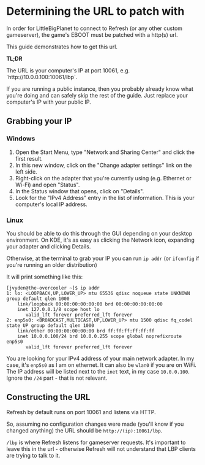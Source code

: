 # Determining the URL to patch with

In order for LittleBigPlanet to connect to Refresh (or any other custom gameserver), the game's EBOOT must be patched with a http(s) url.

This guide demonstrates how to get this url.

<tldr>
<p><b>TL;DR</b></p>
<p>The URL is your computer's IP at port 10061, e.g. `http://10.0.0.100:10061/lbp`.</p>
<p>If you are running a public instance, then you probably already know what you're doing and can safely skip the rest of the guide.
Just replace your computer's IP with your public IP.</p>
</tldr>

## Grabbing your IP

### Windows

1. Open the Start Menu, type "Network and Sharing Center" and click the first result.
2. In this new window, click on the "Change adapter settings" link on the left side.
3. Right-click on the adapter that you're currently using (e.g. Ethernet or Wi-Fi) and open "Status".
4. In the Status window that opens, click on "Details".
5. Look for the "IPv4 Address" entry in the list of information. This is your computer's local IP address.

### Linux

You should be able to do this through the GUI depending on your desktop environment.
On KDE, it's as easy as clicking the Network icon, expanding your adapter and clicking Details.

Otherwise, at the terminal to grab your IP you can run `ip addr` (or `ifconfig` if you're running an older distribution)

It will print something like this:

```
[jvyden@the-overcooler ~]$ ip addr
1: lo: <LOOPBACK,UP,LOWER_UP> mtu 65536 qdisc noqueue state UNKNOWN group default qlen 1000
    link/loopback 00:00:00:00:00:00 brd 00:00:00:00:00:00
    inet 127.0.0.1/8 scope host lo
       valid_lft forever preferred_lft forever
2: enp5s0: <BROADCAST,MULTICAST,UP,LOWER_UP> mtu 1500 qdisc fq_codel state UP group default qlen 1000
    link/ether 00:00:00:00:00:00 brd ff:ff:ff:ff:ff:ff
    inet 10.0.0.100/24 brd 10.0.0.255 scope global noprefixroute enp5s0
       valid_lft forever preferred_lft forever
```

You are looking for your IPv4 address of your main network adapter. In my case, it's `enp5s0` as I am on ethernet. It can also be `wlan0` if you are on WiFi. The IP address will be listed next to the `inet` text, in my case `10.0.0.100`. Ignore the `/24` part - that is not relevant.

## Constructing the URL

Refresh by default runs on port 10061 and listens via HTTP. 

So, assuming no configuration changes were made (you'll know if you changed anything) the URL should be `http://(ip):10061/lbp`. 

`/lbp` is where Refresh listens for gameserver requests. It's important to leave this in the url - otherwise Refresh will not understand that LBP clients are trying to talk to it.